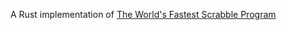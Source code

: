 A Rust implementation of 
[The World's Fastest Scrabble Program](https://www.cs.cmu.edu/afs/cs/academic/class/15451-s06/www/lectures/scrabble.pdf)